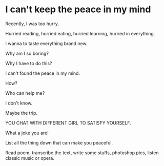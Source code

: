 # I can't keep the peace in my mind

Recently, I was too hurry.

Hurried reading, hurried eating, hurried learning, hurried in everything.

I wanna to taste everything brand new.

Why am I so boring?

Why I have to do this?

I can't found the peace in my mind.

How?

Who can help me?

I don't know.

Maybe the trip.

YOU CHAT WITH DIFFERENT GIRL TO SATISFY YOURSELF.

What a joke you are!

List all the thing down that can make you peaceful.

Read poem, transcribe the text, write some stuffs, photoshop pics, listen classic music or opera.

